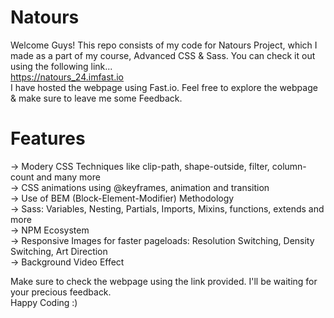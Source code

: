 # Natours
Welcome Guys! This repo consists of my code for Natours Project, which I made as a part of my course, Advanced CSS & Sass. You can check it out using the following link...  
https://natours_24.imfast.io  
I have hosted the webpage using Fast.io. Feel free to explore the webpage & make sure to leave me some Feedback.  

# Features
-> Modery CSS Techniques like clip-path, shape-outside, filter, column-count and many more  
-> CSS animations using @keyframes, animation and transition  
-> Use of BEM (Block-Element-Modifier) Methodology  
-> Sass: Variables, Nesting, Partials, Imports, Mixins, functions, extends and more  
-> NPM Ecosystem  
-> Responsive Images for faster pageloads: Resolution Switching, Density Switching, Art Direction  
-> Background Video Effect
  
Make sure to check the webpage using the link provided. I'll be waiting for your precious feedback.  
Happy Coding :)
